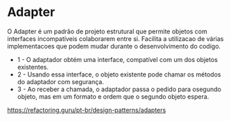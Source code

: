 # Adapter

O Adapter é um padrão de projeto estrutural que permite objetos com interfaces incompatíveis colaborarem entre si.
Facilita a utilizacao de várias implementacoes que podem mudar durante o desenvolvimento do codigo.

* 1 - O adaptador obtém uma interface, compatível com um dos objetos existentes.
* 2 - Usando essa interface, o objeto existente pode chamar os métodos do adaptador com segurança.
* 3 - Ao receber a chamada, o adaptador passa o pedido para osegundo objeto, mas em um formato e ordem que o segundo
  objeto espera.

https://refactoring.guru/pt-br/design-patterns/adapters
